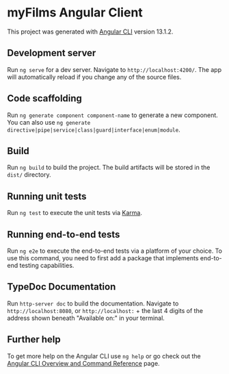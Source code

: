 # myFilms Angular Client

This project was generated with [Angular CLI](https://github.com/angular/angular-cli) version 13.1.2.

## Development server

Run `ng serve` for a dev server. Navigate to `http://localhost:4200/`. The app will automatically reload if you change any of the source files.

## Code scaffolding

Run `ng generate component component-name` to generate a new component. You can also use `ng generate directive|pipe|service|class|guard|interface|enum|module`.

## Build

Run `ng build` to build the project. The build artifacts will be stored in the `dist/` directory.

## Running unit tests

Run `ng test` to execute the unit tests via [Karma](https://karma-runner.github.io).

## Running end-to-end tests

Run `ng e2e` to execute the end-to-end tests via a platform of your choice. To use this command, you need to first add a package that implements end-to-end testing capabilities.

## TypeDoc Documentation

Run `http-server doc` to build the documentation. Navigate to `http://localhost:8080`, or `http://localhost:` + the last 4 digits of the address shown beneath "Available on:" in your terminal.

## Further help

To get more help on the Angular CLI use `ng help` or go check out the [Angular CLI Overview and Command Reference](https://angular.io/cli) page.
